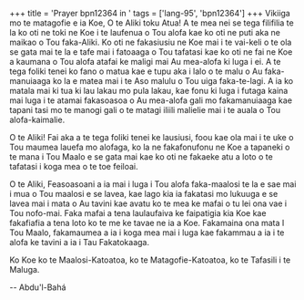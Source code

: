 +++
title = 'Prayer bpn12364 in '
tags = ['lang-95', 'bpn12364']
+++
Vikiiga mo te matagofie e ia Koe, O te Aliki toku Atua! A te mea nei se tega filifilia te la ko oti ne toki ne Koe i te laufenua o Tou alofa kae ko oti ne puti aka ne maikao o Tou faka-Aliki.  Ko oti ne fakasiusiu ne Koe mai i te vai-keli o te ola se gata mai te la e tafe mai i fatoaaga o Tou tafatasi kae ko oti ne fai ne Koe a kaumana o Tou alofa atafai ke maligi mai Au mea-alofa ki luga i ei.  A 
te tega foliki tenei ko fano o matua kae e tupu aka i lalo o te malu o Au faka-manuiaaga ko la e matea mai i te Aso malulu o Tou uiga faka-te-lagi.  A ia ko matala mai ki tua ki lau lakau mo pula lakau, kae fonu ki luga i futaga kaina mai luga i te atamai fakasoasoa o Au mea-alofa gali mo fakamanuiaaga kae tapani tasi mo te manogi gali o te matagi iliili malielie mai i te auala o Tou alofa-kaimalie.  
  
O te Aliki! Fai aka a te tega foliki tenei ke lausiusi, foou kae ola mai i te uke o Tou maumea lauefa mo alofaga, ko la ne fakafonufonu ne Koe a tapaneki o te mana i Tou Maalo e se gata mai kae ko oti ne fakaeke atu a loto o te tafatasi i koga mea o te toe feiloai.  
  
O te Aliki, Feasoasoani a ia mai i luga i Tou alofa faka-maalosi te la e sae mai i mua o Tou maalosi e se lavea, kae lago kia ia fakatasi mo lukuuga e se lavea mai i mata o Au tavini kae avatu ko te mea ke mafai o tu lei ona vae i Tou nofo-mai.  Faka mafai a tena laulaufaiva ke faipatigia kia Koe kae fakafiafia a tena loto ko te me ke tavae ne ia a Koe.  Fakamaina ona mata I Tou Maalo, fakamaumea a ia i koga mea mai i luga kae fakammau a ia i te alofa ke tavini a ia i Tau Fakatokaaga.  
  
Ko Koe ko te Maalosi-Katoatoa, ko te Matagofie-Katoatoa, ko te Tafasili i te Maluga.

-- Abdu'l-Bahá
